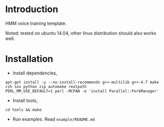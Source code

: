 # Introduction #
HMM voice training template.

Noted: tested on ubuntu 14.04, other linux distribution should also works well.

# Installation #
* Install dependencies,
```
apt-get install -y --no-install-recommends g++-multilib g++-4.7 make csh sox python zip automake realpath
PERL_MM_USE_DEFAULT=1 perl -MCPAN -e 'install Parallel::ForkManager'
```
* Install tools,
```
cd tools && make
```
* Run examples. Read `example/README.md`
